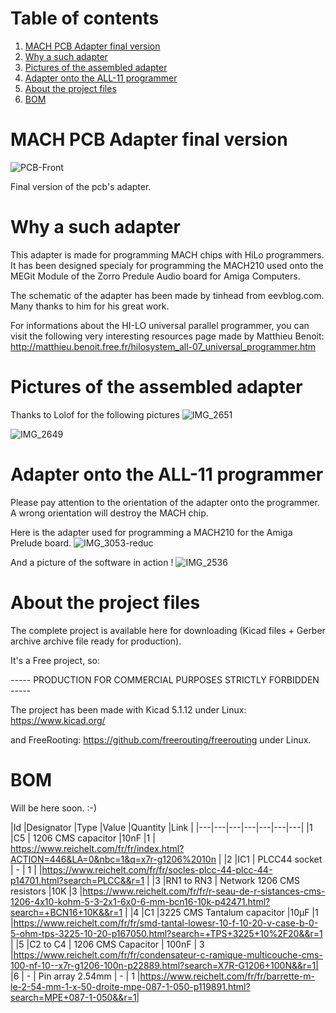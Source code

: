 # Table of contents
1. [MACH PCB Adapter final version](#MACH-PCB-Adapter)
2. [Why a such adapter](#Why-a-such-adapter)
3. [Pictures of the assembled adapter](#Pictures)
4. [Adapter onto the ALL-11 programmer](#Adapter-onto-the-ALL-Lab3-programmer)
5. [About the project files](#About-the-project-files)
6. [BOM](#BOM)


# MACH PCB Adapter final version <a name="MACH-PCB-Adapter"></a>

![PCB-Front](https://user-images.githubusercontent.com/80821708/202574285-531f18d1-5516-402e-ab55-a56485f13b92.png)

Final version of the pcb's adapter.

# Why a such adapter <a name="Why-a-such-adapter"></a>
This adapter is made for programming MACH chips with HiLo programmers. It has been designed specialy for programming the MACH210 used onto the MEGit Module of the Zorro Predule Audio board for Amiga Computers.

The schematic of the adapter has been made by tinhead from eevblog.com. Many thanks to him for his great work.

For informations about the HI-LO universal parallel programmer, you can visit the following very interesting resources page made by Matthieu Benoit:
http://matthieu.benoit.free.fr/hilosystem_all-07_universal_programmer.htm


# Pictures of the assembled adapter <a name="Pictures"></a>
Thanks to Lolof for the following pictures
![IMG_2651](https://user-images.githubusercontent.com/80821708/210116885-259e9300-7596-43a1-a419-6d15f55e6e42.jpg)

![IMG_2649](https://user-images.githubusercontent.com/80821708/210117119-f3bfe88e-e814-48a1-95f8-e56985fac8d9.jpg)


# Adapter onto the ALL-11 programmer <a name="Adapter-onto-the-ALL-Lab3-programmer"></a>
Please pay attention to the orientation of the adapter onto the programmer.
A wrong orientation will destroy the MACH chip.

Here is the adapter used for programming a MACH210 for the Amiga Prelude board.
![IMG_3053-reduc](https://user-images.githubusercontent.com/80821708/210118731-970982cf-ae43-4902-892c-2062c8205040.jpg)

And a picture of the software in action !
![IMG_2536](https://user-images.githubusercontent.com/80821708/210118881-bd16d831-c185-4a89-8f06-48e049256196.jpg)



# About the project files <a name="About-the-project-files"></a>
The complete project is available here for downloading (Kicad files + Gerber archive archive file ready for production).

It's a Free project, so:

----- PRODUCTION FOR COMMERCIAL PURPOSES STRICTLY FORBIDDEN -----

The project has been made with Kicad 5.1.12 under Linux: https://www.kicad.org/

and FreeRooting: https://github.com/freerouting/freerouting under Linux.

# BOM <a name="BOM"></a>
Will be here soon. :-)

|Id	|Designator	|Type	|Value  |Quantity	|Link  |
|---|---|---|---|---|---|---|
|1	|C5      |	1206 CMS capacitor	|10nF  |1	| https://www.reichelt.com/fr/fr/index.html?ACTION=446&LA=0&nbc=1&q=x7r-g1206%2010n |
|2	|IC1   |	PLCC44 socket	| - | 1	| |https://www.reichelt.com/fr/fr/socles-plcc-44-plcc-44-p14701.html?search=PLCC&&r=1 |
|3	|RN1 to RN3	    | Network 1206 CMS resistors		|10K |3 |https://www.reichelt.com/fr/fr/r-seau-de-r-sistances-cms-1206-4x10-kohm-5-3-2x1-6x0-6-mm-bcn16-10k-p42471.html?search=+BCN16+10K&&r=1 |
|4	|C1    |3225 CMS Tantalum capacitor	|10µF |1	|https://www.reichelt.com/fr/fr/smd-tantal-lowesr-10-f-10-20-v-case-b-0-5-ohm-tps-3225-10-20-p167050.html?search=+TPS+3225+10%2F20&&r=1 |
|5  |C2 to C4 | 1206 CMS Capacitor  | 100nF | 3 |https://www.reichelt.com/fr/fr/condensateur-c-ramique-multicouche-cms-100-nf-10--x7r-g1206-100n-p22889.html?search=X7R-G1206+100N&&r=1|
|6  | - | Pin array 2.54mm  | - | 1 |https://www.reichelt.com/fr/fr/barrette-m-le-2-54-mm-1-x-50-droite-mpe-087-1-050-p119891.html?search=MPE+087-1-050&&r=1|
